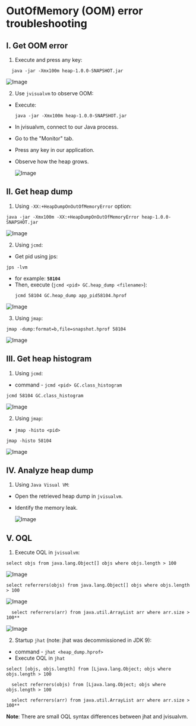 # OutOfMemory (OOM) error troubleshooting

## I. Get OOM error

1. Execute and press any key:

  ```
    java -jar -Xmx100m heap-1.0.0-SNAPSHOT.jar
  ```

![Image](img/1-OOMerror.png)

2. Use `jvisualvm` to observe OOM:
- Execute:
  ```
  java -jar -Xmx100m heap-1.0.0-SNAPSHOT.jar
  ```
- In jvisualvm, connect to our Java process.
- Go to the "Monitor" tab.
- Press any key in our application.
- Observe how the heap grows.

  ![Image](img/2-OOMerror.png)

## II. Get heap dump

1. Using `-XX:+HeapDumpOnOutOfMemoryError` option:

```
java -jar -Xmx100m -XX:+HeapDumpOnOutOfMemoryError heap-1.0.0-SNAPSHOT.jar
```

![Image](img/1-heap-dump.png)

2. Using `jcmd`:

- Get pid using jps: 
```
jps -lvm
```
- for example: **`58104`**
- Then, execute (`jcmd <pid> GC.heap_dump <filename>`):
  ```
  jcmd 58104 GC.heap_dump app_pid58104.hprof
  ```

![Image](img/jps-heap-dump.png)

3. Using `jmap`:

```
jmap -dump:format=b,file=snapshot.hprof 58104
```

![Image](img/jmap-heap-dump.png)

## III. Get heap histogram

1. Using `jcmd`:
- command - `jcmd <pid> GC.class_histogram`
```
jcmd 58104 GC.class_histogram
```

![Image](img/jcmd-heap-histogram.png)

2. Using `jmap`:

- `jmap -histo <pid>`
```
jmap -histo 58104
```

![Image](img/jmap-histo.png)

## IV. Analyze heap dump

1. Using `Java Visual VM`:
- Open the retrieved heap dump in `jvisualvm`.
- Identify the memory leak.

  ![Image](image_8.png)

## V. OQL

1. Execute OQL in `jvisualvm`:

```
select objs from java.lang.Object[] objs where objs.length > 100
```

![Image](img/objs.png)
```
select referrers(objs) from java.lang.Object[] objs where objs.length > 100
```

![Image](img/referrers-objs.png)
```
  select referrers(arr) from java.util.ArrayList arr where arr.size > 100**
```

![Image](img/referrers-arr.png)

2. Startup `jhat` (note: jhat was decommissioned in JDK 9):

- command - `jhat <heap_dump.hprof>`
- Execute OQL in `jhat`
```
select [objs, objs.length] from [Ljava.lang.Object; objs where objs.length > 100
```
```
  select referrers(objs) from [Ljava.lang.Object; objs where objs.length > 100
```
```
  select referrers(arr) from java.util.ArrayList arr where arr.size > 100**
```

**Note**: There are small OQL syntax differences between jhat and jvisualvm.









